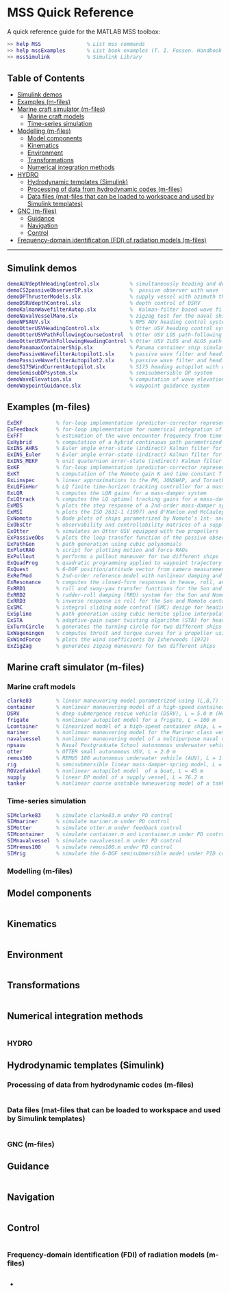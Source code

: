 # MSS Quick Reference

A quick reference guide for the MATLAB MSS toolbox:

```matlab
>> help MSS               % List mss commands
>> help mssExamples       % List book examples (T. I. Fossen. Handbook of Marine Craft Hydrodynamics and Motion Control, Wiley 2021)
>> mssSimulink            % Simulink Library
```

## Table of Contents
- [Simulink demos](#simulink-demos)
- [Examples (m-files)](#examples-m-files)
- [Marine craft simulator (m-files)](#marine-craft-simulator-m-files)
  - [Marine craft models](#marine-craft-models)
  - [Time-series simulation](#time-series-simulation)
- [Modelling (m-files)](#modelling-m-files)
  - [Model components](#model-components)
  - [Kinematics](#kinematics)
  - [Environment](#environment)
  - [Transformations](#transformations)
  - [Numerical integration methods](#numerical-integration-methods)
- [HYDRO](#hydro)
  - [Hydrodynamic templates (Simulink)](#hydrodynamic-templatess-simulink)
  - [Processing of data from hydrodynamic codes (m-files)](#processing-of-data-from-hydrodynamic-codes-m-files)
  - [Data files (mat-files that can be loaded to workspace and used by Simulink templates)](#data-files-mat-files-that-can-be-loaded-to-workspace-and-used-by-simulink-templates)
- [GNC (m-files)](#gnc)
  - [Guidance](#guidance)
  - [Navigation](#navigation)
  - [Control](#control)
- [Frequency-domain identification (FDI) of radiation models (m-files)](#frequency-domain-identification-fdi-of-radiation-models-m-files)
---

## Simulink demos

```matlab
demoAUVdepthHeadingControl.slx          % simultaneously heading and depth control of the Remus 100 AUV
demoCS2passiveObserverDP.slx            %  passive observer with wave filtering and nonlinear PID control for the CyberShip2 model ship
demoDPThrusterModels.slx                % supply vessel with azimuth thrusters
demoDSRVdepthControl.slx                % depth control of DSRV
demoKalmanWavefilterAutop.slx           %  Kalman-filter based wave filter and heading autopilot for the mariner class cargo ship
demoNavalVesselMano.slx                 % zigzag test for the naval ship Mano  
demoNPSAUV.slx                          % NPS AUV heading control system
demoOtterUSVHeadingControl.slx	        % Otter USV heading control system
demoOtterUSVPathFollowingCourseControl  % Otter USV LOS path-following control using a course autopilot
demoOtterUSVPathFollowingHeadingControl % Otter USV ILOS and ALOS path-following control using a heading autopilot
demoPanamaxContainerShip.slx            % Panama container ship simulator
demoPassiveWavefilterAutopilot1.slx     % passive wave filter and heading autopilot design using compass measurements only
demoPassiveWavefilterAutopilot2.slx     % passive wave filter and heading autopilot design using compass and yaw rate measurements
demoS175WindCurrentAutopilot.slx        % S175 heading autopilot with wind and current loads
demoSemisubDPsystem.slx                 % semisubmersible DP system
demoWaveElevation.slx                   % computation of wave elevation from wave spectra
demoWaypointGuidance.slx                % waypoint guidance system
```

## Examples (m-files)
```matlab
ExEKF           % for-loop implementation (predictor-corrector representation)  of a discrete-time extended Kalman filter (EKF) 
ExFeedback      % for-loop implementation for numerical integration of a 1st-order system under feedback and feedforward control
ExFFT           % estimation of the wave encounter frequency from time series using the fast-Fourier transform (FFT)
ExHybrid        % computation of a hybrid continuous path parametrized by waypoints
ExINS_AHRS      % Euler angle error-state (indirect) Kalman filter for INS aided by GNSS position and AHRS attitude measurements 
ExINS_Euler     % Euler angle error-state (indirect) Kalman filter for INS aided by GNSS position and compass measurements
ExINS_MEKF      % unit quaternion error-state (indirect) Kalman filter for INS aided by position and magnetic field measurements 
ExKF            % for-loop implementation (predictor-corrector representation) of a discrete-time linear Kalman filter (KF) 
ExKT            % computation of the Nomoto gain K and time constant T from a step response using nonlinear least-squares
ExLinspec       % linear approximations to the PM, JONSWAP, and Torsethaugen spectra using nonlinear least-squares
ExLQFinHor      % LQ finite time-horizon tracking controller for a mass-damper-spring system
ExLQR           % computes the LQR gains for a mass-damper system
ExLQtrack       % computes the LQ optimal tracking gains for a mass-damper system
ExMDS           % plots the step response of a 2nd-order mass-damper system
ExMSI           % plots the ISO 2631-1 (1997) and O'Hanlon and McCauley (1974) Motion Sickness Incidence (MSI) curves
ExNomoto        % Bode plots of ships parametrized by Nomoto’s 1st- and 2nd-order models
ExObsCtr        % observability and controllability matrices of a supply vessel
ExOtter         % simulates an Otter USV equipped with two propellers
ExPassiveObs    % plots the loop transfer function of the passive observer used for heading control
ExPathGen       % path generation using cubic polynomials 
ExPlotRAO       % script for plotting motion and force RAOs
ExPullout       % performs a pullout maneuver for two different ships
ExQuadProg      % quadratic programming applied to waypoint trajectory generation
ExQuest         % 6-DOF position/attitude vector from camera measurements using the QUEST algorithm
ExRefMod        % 2nd-order reference model with nonlinear damping and velocity saturation
ExResonance     % computes the closed-form responses in heave, roll, and pitch for a marine craft exposed to regular waves
ExRRD1          % roll and sway-yaw transfer functions for the Son and Nomoto container ship
ExRRD2          % rudder-roll damping (RRD) system for the Son and Nomoto  container ship
ExRRD3          % inverse response in roll for the Son and Nomoto container ship  due to a right-half-plane zero  (non-minimum phase)  
ExSMC           % integral sliding mode control (SMC) design for heading control
ExSpline        % path generation using cubic Hermite spline interpolation 
ExSTA           % adaptive-gain super twisting algorithm (STA) for heading control
ExTurnCircle    % generates the turning circle for two different ships
ExWageningen    % computes thrust and torque curves for a propeller using the Wageningen B-series data
ExWindForce     % plots the wind coefficients by Isherwoods (1972) 
ExZigZag        % generates zigzag maneuvers for two different ships
```

## Marine craft simulator (m-files)

### Marine craft models

```matlab
clarke83        % linear maneuvering model parametrized using (L,B,T) found from linear regression of model tests (Clarke et al. 1983)
container       % nonlinear maneuvering model of a high-speed container ship, L = 175 m, including the roll mode (Son and Nomoto 1982)
DSRV            % deep submergence rescue vehicle (DSRV), L = 5.0 m (Healey 1992)
frigate         % nonlinear autopilot model for a frigate, L = 100 m
Lcontainer      % linearized model of a high-speed container ship, L = 175 m, including the roll mode (Son and Nomoto 1982)
mariner         % nonlinear maneuvering model for the Mariner class vessel, L = 160 m 
navalvessel     % nonlinear maneuvering model of a multipurpose naval vessel, L = 51.5 m
npsauv          % Naval Postgraduate School autonomous underwater vehicle (AUV), L = 5.3 m 
otter           % OTTER small autonomous USV, L = 2.0 m
remus100        % REMUS 100 autonomous underwater vehicle (AUV), L = 1.9 m
rig             % semisubmersible linear mass-damper-spring model, L = 84.6 m
ROVzefakkel     % nonlinear autopilot model  of a boat, L = 45 m
supply          % linear DP model of a supply vessel, L = 76.2 m
tanker          % nonlinear course unstable maneuvering model of a tanker, L = 304 m 
```

### Time-series simulation

```matlab
SIMclarke83     % simulate clarke83.m under PD control
SIMmariner      % simulate mariner.m under PD control
SIMotter        % simulate otter.m under feedback control
SIMcontainer    % simulate container.m and Lcontainer.m under PD control
SIMnavalvessel  % simulate navalvessel.m under PD control
SIMremus100     % simulate remus100.m under PD control
SIMrig          % simulate the 6-DOF semisubmersible model under PID control
```

### Modelling (m-files)

## Model components
```matlab
```

## Kinematics
```matlab
```

## Environment
```matlab
```

## Transformations
```matlab
```

## Numerical integration methods
```matlab
```

### HYDRO

## Hydrodynamic templates (Simulink)

### Processing of data from hydrodynamic codes (m-files)
```matlab
```

### Data files (mat-files that can be loaded to workspace and used by Simulink templates)
```matlab
```

### GNC (m-files)

## Guidance
```matlab
```

## Navigation
```matlab
```

## Control
```matlab
```

### Frequency-domain identification (FDI) of radiation models (m-files)
```matlab
```

- 

